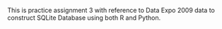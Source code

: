 This is practice assignment 3 with reference to Data Expo 2009 data to construct SQLite Database using both R and Python.
